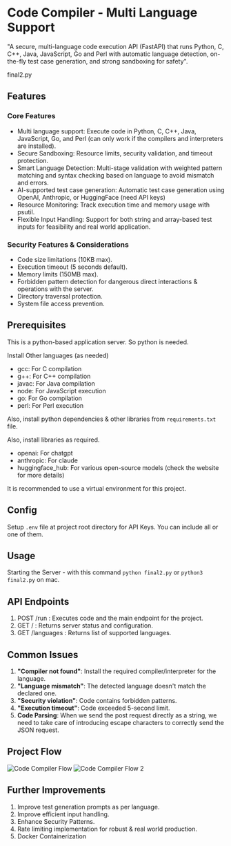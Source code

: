 # Code Compiler - Multi Language Support 

"A secure, multi-language code execution API (FastAPI) that runs Python, C, C++, Java, JavaScript, Go and Perl with automatic language detection, on-the-fly test case generation, and strong sandboxing for safety".

final2.py

## Features 

### Core Features 
- Multi language support: Execute code in Python, C, C++, Java, JavaScript, Go, and Perl (can only work if the compilers and interpreters are installed).
- Secure Sandboxing: Resource limits, security validation, and timeout protection.
- Smart Language Detection: Multi-stage validation with weighted pattern matching and syntax checking based on language to avoid mismatch and errors. 
- AI-supported test case generation: Automatic test case generation using OpenAI, Anthropic, or HuggingFace (need API keys)
- Resource Monitoring: Track execution time and memory usage with psutil.
- Flexible Input Handling: Support for both string and array-based test inputs for feasibility and real world application.

### Security Features & Considerations
- Code size limitations (10KB max).
- Execution timeout (5 seconds default).
- Memory limits (150MB max).
- Forbidden pattern detection for dangerous direct interactions & operations with the server.
- Directory traversal protection.
- System file access prevention.

## Prerequisites

This is a python-based application server. So python is needed. 

Install Other languages (as needed)

- gcc: For C compilation
- g++: For C++ compilation  
- javac: For Java compilation
- node: For JavaScript execution
- go: For Go compilation
- perl: For Perl execution

Also, install python dependencies & other libraries from `requirements.txt` file.

Also, install libraries as required. 
- openai: For chatgpt 
- anthropic: For claude
- huggingface_hub: For various open-source models (check the website for more details)

It is recommended to use a virtual environment for this project.

## Config

Setup `.env` file at project root directory for API Keys. 
You can include all or one of them. 


## Usage

Starting the Server - with this command
``` python final2.py ``` or 
``` python3 final2.py ``` on mac.



## API Endpoints

1. POST /run :  Executes code and the main endpoint for the project.
2. GET / : Returns server status and configuration.
3. GET /languages : Returns list of supported languages.


## Common Issues

1. **"Compiler not found"**: Install the required compiler/interpreter for the language.
2. **"Language mismatch"**: The detected language doesn't match the declared one.
3. **"Security violation"**: Code contains forbidden patterns.
4. **"Execution timeout"**: Code exceeded 5-second limit.
5. **Code Parsing**: When we send the post request directly as a string, we need to take care of introducing escape characters to correctly send the JSON request. 


## Project Flow

![Code Compiler Flow](./Code_Compiler_Flow.JPG)
![Code Compiler Flow 2](./Code_Compiler_Flow_2.JPG)


## Further Improvements

1. Improve test generation prompts as per language. 
2. Improve efficient input handling.
3. Enhance Security Patterns.
4. Rate limiting implementation for robust & real world production.
5. Docker Containerization